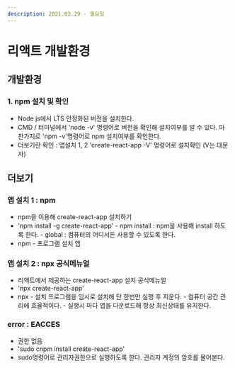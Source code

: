 ```yaml
---
description: 2021.03.29 - 월요일
---
```


# 리액트 개발환경

## 개발환경

### 1. npm 설치 및 확인

* Node js에서 LTS 안정화된 버전을 설치한다.
* CMD / 터미널에서 'node -v' 명령어로 버전을 확인해 설치여부를 알 수 있다. 마찬가지로 'npm -v'명령어로 npm 설치여부를 확인한다.
* 더보기란 확인 : 앱설치 1, 2 'create-react-app -V' 명령어로 설치확인 \(V는 대문자\) 

## 더보기

### 앱 설치 1 : npm

* npm을 이용해 create-react-app 설치하기
* 'npm install -g create-react-app' - npm install : npm을 사용해 install 하도록 한다. - global : 컴퓨터의 어디서든 사용할 수 있도록 한다.
* npm - 프로그램 설치 앱

### 앱 설치 2 : npx 공식메뉴얼

* 리액트에서 제공하는 create-react-app 설치 공식메뉴얼
* 'npx create-react-app'
* npx  - 설치 프로그램을 임시로 설치해 단 한번만 실행 후 지운다. - 컴퓨터 공간 관리에 효율적이다. - 실행시 마다 앱을 다운로드해 항상 최신상태를 유지한다.

### error : EACCES

* 권한 없음
* 'sudo cnpm install create-react-app'
* sudo명령어로 관리자권한으로 실행하도록 한다. 관리자 계정의 암호를 물어본다. 


